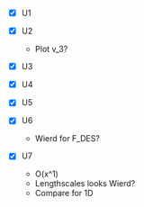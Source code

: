 - [x] U1

- [x] U2

  - Plot v_3?

- [x] U3

- [x] U4

- [x] U5

- [x] U6

  - Wierd for F_DES? 

- [x] U7

  - O(x^1)
  - Lengthscales looks Wierd?
  - Compare for 1D
  
  